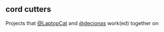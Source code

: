 ## cord cutters

Projects that [@LaptopCat](https://github.com/laptopcat) and [@decjonas](https://github.com/decjonas) work(ed) together on
